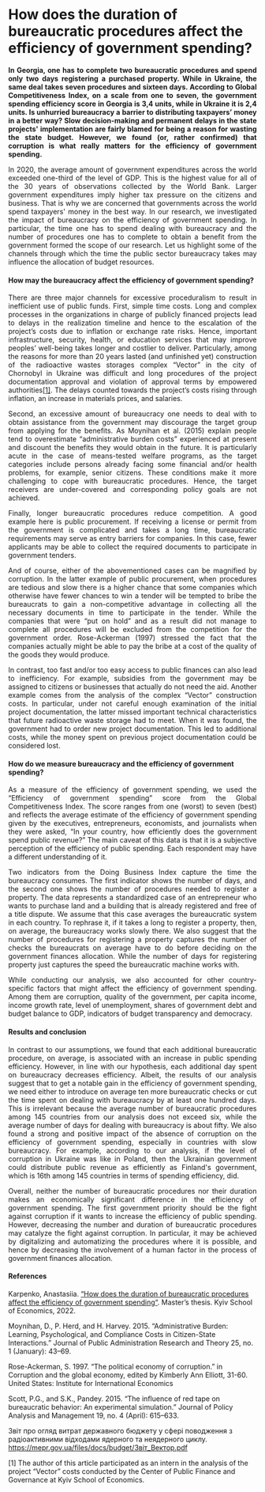  <h1>How does the duration of bureaucratic procedures 
affect the efficiency of government spending?</h1>

<P align="justify"><b>In Georgia, one has to complete two bureaucratic procedures and spend only two days registering a purchased property. While in Ukraine, the same deal takes seven procedures and sixteen days. According to Global Competitiveness Index, on a scale from one to seven, the government spending efficiency score in Georgia is 3,4 units, while in Ukraine it is 2,4 units. Is unhurried bureaucracy a barrier to distributing taxpayers’ money in a better way? Slow decision-making and permanent delays in the state projects' implementation are fairly blamed for being a reason for wasting the state budget. However, we found (or, rather confirmed) that corruption is what really matters for the efficiency of government spending.</b></p>

<P align="justify">In 2020, the average amount of government expenditures across the world exceeded one-third of the level of GDP. This is the highest value for all of the 30 years of observations collected by the World Bank. Larger government expenditures imply higher tax pressure on the citizens and business. 
That is why we are concerned that governments across the world spend taxpayers' money in the best way.
In our research, we investigated the impact of bureaucracy on the efficiency of government spending. In particular, the time one has to spend dealing with bureaucracy and the number of procedures one has to complete to obtain a benefit from the government formed the scope of our research. Let us highlight some of the channels through which the time the public sector bureaucracy takes may influence the allocation of budget resources.</p>

<h4>How may the bureaucracy affect the efficiency of government spending?</h4>

<P align="justify">There are three major channels for excessive proceduralism to result in inefficient use of public funds. First, simple time costs. Long and complex processes in the organizations in charge of publicly financed projects lead to delays in the realization timeline and hence to the escalation of the project’s costs due to inflation or exchange rate risks. Hence, important infrastructure, security, health, or education services that may improve peoples’ well-being takes longer and costlier to deliver. Particularly, among the reasons for more than 20 years lasted (and unfinished yet) construction of the radioactive wastes storages complex “Vector” in the city of Chornobyl in Ukraine was difficult and long procedures of the project documentation approval and violation of approval terms by empowered authorities<a href="#section1">[1]</a>. The delays counted towards the project’s costs rising through inflation, an increase in materials prices, and salaries.</p>

<P align="justify">Second, an excessive amount of bureaucracy one needs to deal with to obtain assistance from the government may discourage the target group from applying for the benefits. As Moynihan et al. (2015) explain people tend to overestimate “administrative burden costs” experienced at present and discount the benefits they would obtain in the future. It is particularly acute in the case of means-tested welfare programs, as the target categories include persons already facing some financial and/or health problems, for example, senior citizens. These conditions make it more challenging to cope with bureaucratic procedures. Hence, the target receivers are under-covered and corresponding policy goals are not achieved.</p> 

<P align="justify">Finally, longer bureaucratic procedures reduce competition. A good example here is public procurement. If receiving a license or permit from the government is complicated and takes a long time, bureaucratic requirements may serve as entry barriers for companies. In this case, fewer applicants may be able to collect the required documents to participate in government tenders.</p>  

<P align="justify">And of course, either of the abovementioned cases can be magnified by corruption. In the latter example of public procurement, when procedures are tedious and slow there is a higher chance that some companies which otherwise have fewer chances to win a tender will be tempted to bribe the bureaucrats to gain a non-competitive advantage in collecting all the necessary documents in time to participate in the tender. While the companies that were “put on hold” and as a result did not manage to complete all procedures will be excluded from the competition for the government order. Rose-Ackerman (1997) stressed the fact that the companies actually might be able to pay the bribe at a cost of the quality of the goods they would produce.</p> 

<P align="justify">In contrast, too fast and/or too easy access to public finances can also lead to inefficiency. For example, subsidies from the government may be assigned to citizens or businesses that actually do not need the aid. Another example comes from the analysis of the complex “Vector” construction costs. In particular, under not careful enough examination of the initial project documentation, the latter missed important technical characteristics that future radioactive waste storage had to meet. When it was found, the government had to order new project documentation. This led to additional costs, while the money spent on previous project documentation could be considered lost.</p> 

<h4>How do we measure bureaucracy and the efficiency of government spending?</h4> 

<P align="justify">As a measure of the efficiency of government spending, we used the “Efficiency of government spending” score from the Global Competitiveness Index. The score ranges from one (worst) to seven (best) and reflects the average estimate of the efficiency of government spending given by the executives, entrepreneurs, economists, and journalists when they were asked, “In your country, how efficiently does the government spend public revenue?” The main caveat of this data is that it is a subjective perception of the efficiency of public spending. Each respondent may have a different understanding of it.</p> 

<P align="justify">Two indicators from the Doing Business Index capture the time the bureaucracy consumes. The first indicator shows the number of days, and the second one shows the number of procedures needed to register a property. The data represents a standardized case of an entrepreneur who wants to purchase land and a building that is already registered and free of a title dispute. We assume that this case averages the bureaucratic system in each country. To rephrase it, if it takes a long to register a property, then, on average, the bureaucracy works slowly there. We also suggest that the number of procedures for registering a property captures the number of checks the bureaucrats on average have to do before deciding on the government finances allocation. While the number of days for registering property just captures the speed the bureaucratic machine works with.</p>

<P align="justify">While conducting our analysis, we also accounted for other country-specific factors that might affect the efficiency of government spending. Among them are corruption, quality of the government, per capita income, income growth rate, level of unemployment, shares of government debt and budget balance to GDP, indicators of budget transparency and democracy.</p>

<h4>Results and conclusion</h4>

<P align="justify">In contrast to our assumptions, we found that each additional bureaucratic procedure, on average, is associated with an increase in public spending efficiency. However, in line with our hypothesis, each additional day spent on bureaucracy decreases efficiency. Albeit, the results of our analysis suggest that to get a notable gain in the efficiency of government spending, we need either to introduce on average ten more bureaucratic checks or cut the time spent on dealing with bureaucracy by at least one hundred days. This is irrelevant because the average number of bureaucratic procedures among 145 countries from our analysis does not exceed six, while the average number of days for dealing with bureaucracy is about fifty. We also found a strong and positive impact of the absence of corruption on the efficiency of government spending, especially in countries with slow bureaucracy. For example, according to our analysis, if the level of corruption in Ukraine was like in Poland, then the Ukrainian government could distribute public revenue as efficiently as Finland's government, which is 16th among 145 countries in terms of spending efficiency, did.</p>

<P align="justify">Overall, neither the number of bureaucratic procedures nor their duration makes an economically significant difference in the efficiency of government spending. The first government priority should be the fight against corruption if it wants to increase the efficiency of public spending. However, decreasing the number and duration of bureaucratic procedures may catalyze the fight against corruption. In particular, it may be achieved by digitalizing and automatizing the procedures where it is possible, and hence by decreasing the involvement of a human factor in the process of government finances allocation.</p>

<h4>References</h4>

Karpenko, Anastasiia. <a href="https://kse.ua/wp-content/uploads/2022/11/Final_thesis_Karpenko_08.08.22.pdf">“How does the duration of bureaucratic procedures affect the efficiency of government spending“</a>. Master’s thesis. Kyiv School of Economics, 2022.

Moynihan, D., P. Herd, and H. Harvey. 2015. “Administrative Burden: Learning, Psychological, and Compliance Costs in Citizen-State Interactions.” Journal of Public Administration Research and Theory 25, no. 1 (January): 43–69.

Rose-Ackerman, S. 1997. “The political economy of corruption.” in Corruption and the global economy, edited by Kimberly Ann Elliott, 31-60. United States: Institute for International Economics

Scott, P.G., and S.K., Pandey. 2015. “The influence of red tape on bureaucratic behavior: An experimental simulation.”  Journal of Policy Analysis and Management 19, no. 4 (April): 615–633. 

Звіт про огляд витрат державного бюджету у сфері поводження з радіоактивними відходами ядерного та неядерного циклу. https://mepr.gov.ua/files/docs/budget/Звіт_Вектор.pdf 

<p id="section1">[1] The author of this article participated as an intern in the analysis of the project “Vector” costs conducted by the Center of Public Finance and Governance at Kyiv School of Economics.</p>
